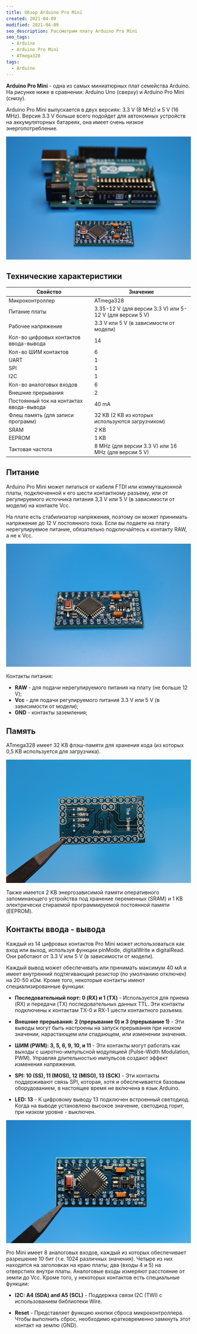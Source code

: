 ```yaml
---
title: Обзор Arduino Pro Mini
created: 2021-04-09
modified: 2021-04-09
seo_description: Рассмотрим плату Arduino Pro Mini
seo_tags:
  - Arduino
  - Arduino Pro Mini
  - ATmega328
tags:
  - Arduino
---
```


**Arduino Pro Mini** - одна из самых миниатюрных плат семейства Arduino. На рисунке ниже в сравнении: Arduino Uno (сверху) и Arduino Pro Mini (снизу).

Arduino Pro Mini выпускается в двух версиях: 3.3 V (8 MHz) и 5 V (16 MHz). Версия 3.3 V больше всего подойдет для автономных устройств на аккумуляторных батареях, она имеет очень низкое энергопотребление.

![Arduino Pro Mini](../../assets/blog/overview-arduino-pro-mini/arduino_uno_vs_mini_pro.jpg)

## Технические характеристики

| Свойство                                 | Значение                                                 |
| ---------------------------------------- | -------------------------------------------------------- |
| Микроконтроллер                          | ATmega328                                                |
| Питание платы                            | 3.35-12 V (для версии 3.3 V) или 5-12 V (для версии 5 V) |
| Рабочее напряжение                       | 3.3 V или 5 V (в зависимости от модели)                  |
| Кол-во цифровых контактов ввода-вывода   | 14                                                       |
| Кол-во ШИМ контактов                     | 6                                                        |
| UART                                     | 1                                                        |
| SPI                                      | 1                                                        |
| I2C                                      | 1                                                        |
| Кол-во аналоговых входов                 | 6                                                        |
| Внешние прерывания                       | 2                                                        |
| Постоянный ток на контактах ввода-вывода | 40 mA                                                    |
| Флеш память (для записи программ)        | 32 KB (2 KB из которых используются загрузчиком)         |
| SRAM                                     | 2 KB                                                     |
| EEPROM                                   | 1 KB                                                     |
| Тактовая частота                         | 8 MHz (для версии 3.3 V) или 16 MHz (для версии 5 V)     |

## Питание

Arduino Pro Mini может питаться от кабеля FTDI или коммутационной платы, подключенной к его шести контактному разъему, или от регулируемого источника питания 3,3 V или 5 V (в зависимости от модели) на контакте Vcc.

На плате есть стабилизатор напряжения, поэтому он может принимать напряжение до 12 V постоянного тока. Если вы подаете на плату нерегулируемое питание, обязательно подключайтесь к контакту RAW, а не к Vcc.

![Arduino Pro Mini](../../assets/blog/overview-arduino-pro-mini/arduino_mini_pro.jpg)

Контакты питания:

- **RAW** - для подачи нерегулируемого питания на плату (не больше 12 V);
- **Vcc** - для подачи регулируемого питания 3.3 V или 5 V (в зависимости от модели);
- **GND** - контакты заземления;

## Память

ATmega328 имеет 32 KB флэш-памяти для хранения кода (из которых 0,5 KB используется для загрузчика).

![Arduino Pro Mini](../../assets/blog/overview-arduino-pro-mini/arduino_mini_pro_bottom.jpg)

Также имеется 2 KB энергозависимой памяти оперативного запоминающего устройства под хранение переменных (SRAM) и 1 KB электрически стираемой программируемой постоянной памяти (EEPROM).

## Контакты ввода - вывода

Каждый из 14 цифровых контактов Pro Mini может использоваться как вход или выход, используя функции pinMode, digitalWrite и digitalRead. Они работают от 3.3 V или 5 V (в зависимости от модели).

Каждый вывод может обеспечивать или принимать максимум 40 мА и имеет внутренний подтягивающий резистор (по умолчанию отключен) на 20-50 кОм. Кроме того, некоторые контакты имеют специализированные функции:

- **Последовательный порт: 0 (RX) и 1 (TX)** - Используется для приема (RX) и передачи (TX) последовательных данных TTL. Эти контакты подключены к контактам TX-0 и RX-1 шести контактного разъема.

- **Внешние прерывания: 2 (прерывание 0) и 3 (прерывание 1)** - Эти выводы могут быть настроены на запуск прерывания при низком значении, нарастающем или спадающем, или изменении значения.

- **ШИМ (PWM): 3, 5, 6, 9, 10, и 11** - Эти контакты могут работать как выходы с широтно-импульсной модуляцией (Pulse-Width Modulation, PWM). Управляя длительностью импульсов создают эффект изменения напряжения.

- **SPI: 10 (SS), 11 (MOSI), 12 (MISO), 13 (SCK)** - Эти контакты поддерживают связь SPI, которая, хотя и обеспечивается базовым оборудованием, в настоящее время не включена в язык Arduino.

- **LED: 13** - К цифровому выводу 13 подключен встроенный светодиод. Когда на выводе установлено высокое значение, светодиод горит, при низком уровне - выключен.

![Arduino Pro Mini](../../assets/blog/overview-arduino-pro-mini/arduino_mini_pro_top.jpg)

Pro Mini имеет 8 аналоговых входов, каждый из которых обеспечивает разрешение 10 бит (т.е. 1024 различных значения). Четыре из них находятся на заголовках на краю платы; два (входы 4 и 5) на отверстиях внутри платы. Аналоговые входы измеряют расстояние от земли до Vcc. Кроме того, у некоторых контактов есть специальные функции:

- **I2C: A4 (SDA) and A5 (SCL)** - Поддержка связи I2C (TWI) с использованием библиотеки Wire.

- **Reset** - Представляет функцию кнопки сброса микроконтроллера. Чтобы выполнить сброс, необходимо кратковременно замкнуть этот контакт на землю (GND).
